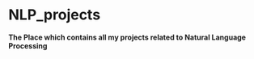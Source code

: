 # NLP_projects

**The Place which contains all my projects related to Natural Language Processing**
